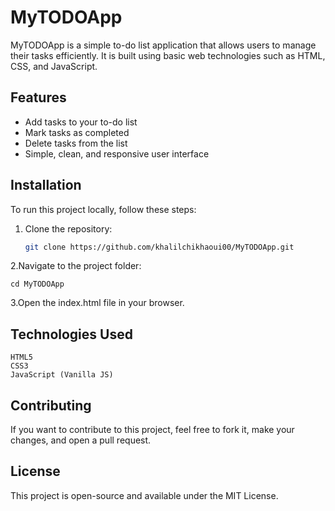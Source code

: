 # MyTODOApp
MyTODOApp is a simple to-do list application that allows users to manage their tasks efficiently. It is built using basic web technologies such as HTML, CSS, and JavaScript.

## Features

- Add tasks to your to-do list
- Mark tasks as completed
- Delete tasks from the list
- Simple, clean, and responsive user interface

## Installation

To run this project locally, follow these steps:

1. Clone the repository:
   ```bash
   git clone https://github.com/khalilchikhaoui00/MyTODOApp.git
   
2.Navigate to the project folder:

    cd MyTODOApp

3.Open the index.html file in your browser.

## Technologies Used

    HTML5
    CSS3
    JavaScript (Vanilla JS)

## Contributing

If you want to contribute to this project, feel free to fork it, make your changes, and open a pull request.

## License

This project is open-source and available under the MIT License.
